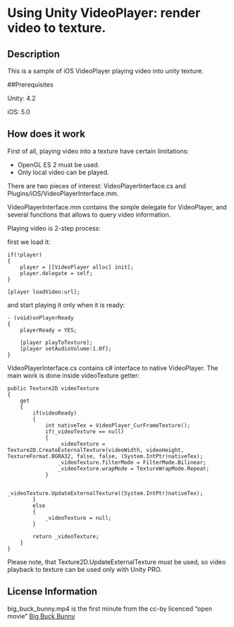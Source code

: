 # Using Unity VideoPlayer: render video to texture.


## Description

This is a sample of iOS VideoPlayer playing video into unity texture.


##Prerequisites

Unity: 4.2

iOS: 5.0


## How does it work

First of all, playing video into a texture have certain limitations:
* OpenGL ES 2 must be used.
* Only local video can be played.


There are two pieces of interest: VideoPlayerInterface.cs and Plugins/iOS/VideoPlayerInterface.mm.

VideoPlayerInterface.mm contains the simple delegate for VideoPlayer, and several functions that allows to query video information.

Playing video is 2-step process:

first we load it:

	if(!player)
	{
		player = [[VideoPlayer alloc] init];
		player.delegate = self;
	}

	[player loadVideo:url];

and start playing it only when it is ready:

	- (void)onPlayerReady
	{
		playerReady = YES;

		[player playToTexture];
		[player setAudioVolume:1.0f];
	}

VideoPlayerInterface.cs contains c# interface to native VideoPlayer. The main work is done inside videoTexture getter:

	public Texture2D videoTexture
	{
		get
		{
			if(videoReady)
			{
				int nativeTex = VideoPlayer_CurFrameTexture();
				if(_videoTexture == null)
				{
					_videoTexture = Texture2D.CreateExternalTexture(videoWidth, videoHeight, TextureFormat.BGRA32, false, false, (System.IntPtr)nativeTex);
					_videoTexture.filterMode = FilterMode.Bilinear;
					_videoTexture.wrapMode = TextureWrapMode.Repeat;
				}

				_videoTexture.UpdateExternalTexture((System.IntPtr)nativeTex);
			}
			else
			{
				_videoTexture = null;
			}

			return _videoTexture;
		}
	}

Please note, that Texture2D.UpdateExternalTexture must be used, so video playback to texture can be used only with Unity PRO.


## License Information

big_buck_bunny.mp4 is the first minute from the cc-by licenced “open movie” [Big Buck Bunny](http://bigbuckbunny.org/)
